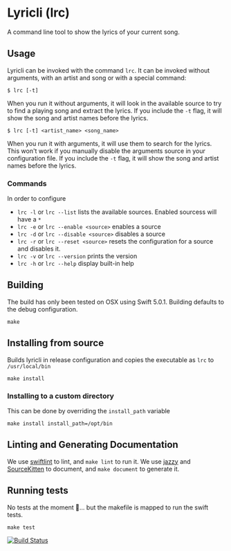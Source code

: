 # Lyricli (lrc)

A command line tool to show the lyrics of your current song.

## Usage

Lyricli can be invoked with the command `lrc`. It can be invoked without
arguments, with an artist and song or with a special command:

```
$ lrc [-t]
```

When you run it without arguments, it will look in the available source
to try to find a playing song and extract the lyrics. If you include the
`-t` flag, it will show the song and artist names before the lyrics.

```
$ lrc [-t] <artist_name> <song_name>
```

When you run it with arguments, it will use them to search for the
lyrics. This won't work if you manually disable the arguments source in
your configuration file. If you include the `-t` flag, it will show the
song and artist names before the lyrics.

### Commands

In order to configure

* `lrc -l` or `lrc --list` lists the available sources. Enabled
  sourcess will have a `*`
* `lrc -e` or `lrc --enable <source>` enables a source
* `lrc -d` or `lrc --disable <source>` disables a source
* `lrc -r` or `lrc --reset <source>` resets the configuration for
  a source and disables it.
* `lrc -v` or `lrc --version` prints the version
* `lrc -h` or `lrc --help` display built-in help

## Building

The build has only been tested on OSX using Swift 5.0.1. Building defaults
to the debug configuration.

```
make
```

## Installing from source

Builds lyricli in release configuration and copies the executable as
`lrc` to `/usr/local/bin`

```
make install
```

### Installing to a custom directory

This can be done by overriding the `install_path` variable

```
make install install_path=/opt/bin
```

## Linting and Generating Documentation

We use [swiftlint][swiftlint] to lint, and `make lint` to run it.
We use [jazzy][jazzy] and [SourceKitten][sourcekitten] to document, and
`make document` to generate it.

## Running tests

No tests at the moment 😬... but the makefile is mapped to run the swift
tests.

```
make test
```

[![Build Status](https://travis-ci.org/lyricli-app/lyricli.svg?branch=master)](https://travis-ci.org/lyricli-app/lyricli)

[swiftlint]: https://github.com/realm/SwiftLint
[jazzy]: https://github.com/realm/jazzy
[sourcekitten]: https://github.com/jpsim/SourceKitten
